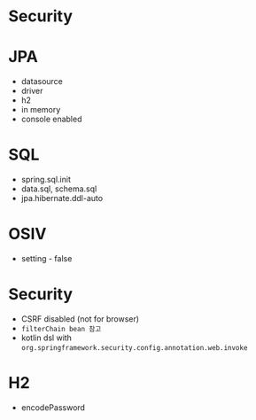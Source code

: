 # Security

# JPA

- datasource
- driver
- h2
- in memory
- console enabled

# SQL

- spring.sql.init
- data.sql, schema.sql
- jpa.hibernate.ddl-auto

# OSIV

- setting - false

# Security

- CSRF disabled (not for browser)
- `filterChain bean 참고`
- kotlin dsl with `org.springframework.security.config.annotation.web.invoke`

# H2

- encodePassword
